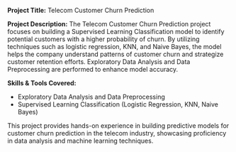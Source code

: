 **Project Title:** Telecom Customer Churn Prediction

**Project Description:**
The Telecom Customer Churn Prediction project focuses on building a Supervised Learning Classification model to identify potential customers with a higher probability of churn. By utilizing techniques such as logistic regression, KNN, and Naive Bayes, the model helps the company understand patterns of customer churn and strategize customer retention efforts. Exploratory Data Analysis and Data Preprocessing are performed to enhance model accuracy.

**Skills & Tools Covered:**
- Exploratory Data Analysis and Data Preprocessing
- Supervised Learning Classification (Logistic Regression, KNN, Naive Bayes)

This project provides hands-on experience in building predictive models for customer churn prediction in the telecom industry, showcasing proficiency in data analysis and machine learning techniques.

